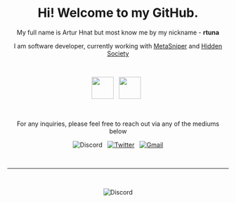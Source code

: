 <h1 align="center"> Hi! Welcome to my GitHub. </h1>
<p align="center">My full name is Artur Hnat but most know me by my nickname - <b>rtuna</b><p>
<p align="center">I am software developer, currently working with <a href="https://twitter.com/Metasniper_app">MetaSniper</a> and <a href="https://twitter.com/ahiddensociety">Hidden Society</a><p>
<br>
<p align="center">
  <a href="https://twitter.com/Metasniper_app"><img width=50 src="https://i.imgur.com/KzWxKw0.png"></a>&nbsp;&nbsp;
  <a href="https://twitter.com/ahiddensociety"><img width=50 src="https://i.imgur.com/0wvivgg.png"></a>&nbsp;&nbsp;
</p>
<br>

<p align="center">For any inquiries, please feel free to reach out via any of the mediums below<p>

<p align="center">
  <a><img src="https://img.shields.io/badge/rtuna%234321-17213A?style=flat&logo=discord&logoColor=white" alt="Discord"></a>&nbsp;&nbsp;
  <a href="https://twitter.com/rtunazzz" target="_blank"><img src="https://img.shields.io/badge/@rtunazzz-%230077B5.svg?&style=flat&logo=twitter&logoColor=white&link=https://twitter.com/rtunazzz" alt="Twitter"></a>&nbsp;&nbsp;
  <a href="mailto:rtunaboss@gmail.com" target="_blank"><img src="https://img.shields.io/badge/-rtunaboss@gmail.com-c14438?style=flat&logo=Gmail&logoColor=white&link=mailto:rtunaboss@gmail.com" alt="Gmail"></a>
</p>
<br>

***

&nbsp;&nbsp;
<p align="center">
  <a><img src="https://github-readme-stats.vercel.app/api/top-langs/?username=rtunazzz&layout=compact" alt="Discord"></a>
</p>

